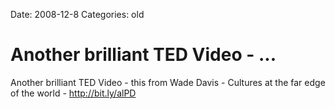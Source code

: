 Date: 2008-12-8
Categories: old

# Another brilliant TED Video - ...

Another brilliant TED Video - this from Wade Davis - Cultures at the far edge of the world - <a href="http://bit.ly/alPD" rel="nofollow">http://bit.ly/alPD</a>
